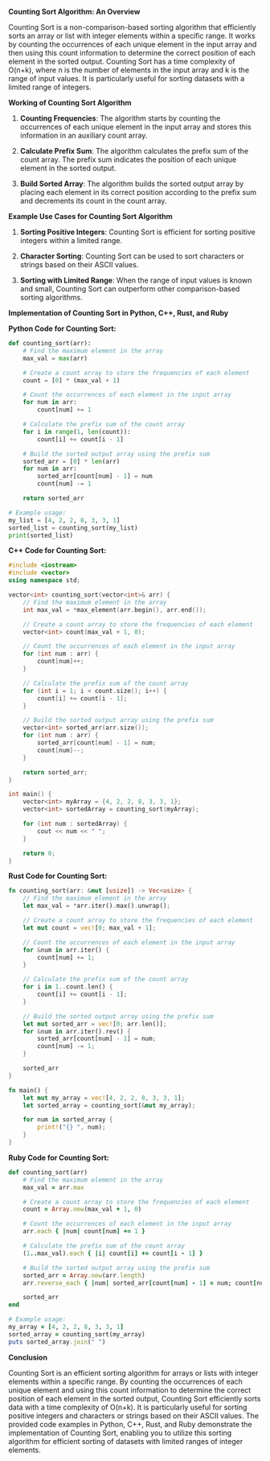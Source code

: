 **Counting Sort Algorithm: An Overview**

Counting Sort is a non-comparison-based sorting algorithm that efficiently sorts an array or list with integer elements within a specific range. It works by counting the occurrences of each unique element in the input array and then using this count information to determine the correct position of each element in the sorted output. Counting Sort has a time complexity of O(n+k), where n is the number of elements in the input array and k is the range of input values. It is particularly useful for sorting datasets with a limited range of integers.

**Working of Counting Sort Algorithm**

1. **Counting Frequencies**: The algorithm starts by counting the occurrences of each unique element in the input array and stores this information in an auxiliary count array.

2. **Calculate Prefix Sum**: The algorithm calculates the prefix sum of the count array. The prefix sum indicates the position of each unique element in the sorted output.

3. **Build Sorted Array**: The algorithm builds the sorted output array by placing each element in its correct position according to the prefix sum and decrements its count in the count array.

**Example Use Cases for Counting Sort Algorithm**

1. **Sorting Positive Integers**: Counting Sort is efficient for sorting positive integers within a limited range.

2. **Character Sorting**: Counting Sort can be used to sort characters or strings based on their ASCII values.

3. **Sorting with Limited Range**: When the range of input values is known and small, Counting Sort can outperform other comparison-based sorting algorithms.

**Implementation of Counting Sort in Python, C++, Rust, and Ruby**

**Python Code for Counting Sort:**

```python
def counting_sort(arr):
    # Find the maximum element in the array
    max_val = max(arr)

    # Create a count array to store the frequencies of each element
    count = [0] * (max_val + 1)

    # Count the occurrences of each element in the input array
    for num in arr:
        count[num] += 1

    # Calculate the prefix sum of the count array
    for i in range(1, len(count)):
        count[i] += count[i - 1]

    # Build the sorted output array using the prefix sum
    sorted_arr = [0] * len(arr)
    for num in arr:
        sorted_arr[count[num] - 1] = num
        count[num] -= 1

    return sorted_arr

# Example usage:
my_list = [4, 2, 2, 8, 3, 3, 1]
sorted_list = counting_sort(my_list)
print(sorted_list)
```

**C++ Code for Counting Sort:**

```cpp
#include <iostream>
#include <vector>
using namespace std;

vector<int> counting_sort(vector<int>& arr) {
    // Find the maximum element in the array
    int max_val = *max_element(arr.begin(), arr.end());

    // Create a count array to store the frequencies of each element
    vector<int> count(max_val + 1, 0);

    // Count the occurrences of each element in the input array
    for (int num : arr) {
        count[num]++;
    }

    // Calculate the prefix sum of the count array
    for (int i = 1; i < count.size(); i++) {
        count[i] += count[i - 1];
    }

    // Build the sorted output array using the prefix sum
    vector<int> sorted_arr(arr.size());
    for (int num : arr) {
        sorted_arr[count[num] - 1] = num;
        count[num]--;
    }

    return sorted_arr;
}

int main() {
    vector<int> myArray = {4, 2, 2, 8, 3, 3, 1};
    vector<int> sortedArray = counting_sort(myArray);

    for (int num : sortedArray) {
        cout << num << " ";
    }

    return 0;
}
```

**Rust Code for Counting Sort:**

```rust
fn counting_sort(arr: &mut [usize]) -> Vec<usize> {
    // Find the maximum element in the array
    let max_val = *arr.iter().max().unwrap();

    // Create a count array to store the frequencies of each element
    let mut count = vec![0; max_val + 1];

    // Count the occurrences of each element in the input array
    for &num in arr.iter() {
        count[num] += 1;
    }

    // Calculate the prefix sum of the count array
    for i in 1..count.len() {
        count[i] += count[i - 1];
    }

    // Build the sorted output array using the prefix sum
    let mut sorted_arr = vec![0; arr.len()];
    for &num in arr.iter().rev() {
        sorted_arr[count[num] - 1] = num;
        count[num] -= 1;
    }

    sorted_arr
}

fn main() {
    let mut my_array = vec![4, 2, 2, 8, 3, 3, 1];
    let sorted_array = counting_sort(&mut my_array);

    for num in sorted_array {
        print!("{} ", num);
    }
}
```

**Ruby Code for Counting Sort:**

```ruby
def counting_sort(arr)
    # Find the maximum element in the array
    max_val = arr.max

    # Create a count array to store the frequencies of each element
    count = Array.new(max_val + 1, 0)

    # Count the occurrences of each element in the input array
    arr.each { |num| count[num] += 1 }

    # Calculate the prefix sum of the count array
    (1..max_val).each { |i| count[i] += count[i - 1] }

    # Build the sorted output array using the prefix sum
    sorted_arr = Array.new(arr.length)
    arr.reverse_each { |num| sorted_arr[count[num] - 1] = num; count[num] -= 1 }

    sorted_arr
end

# Example usage:
my_array = [4, 2, 2, 8, 3, 3, 1]
sorted_array = counting_sort(my_array)
puts sorted_array.join(" ")
```

**Conclusion**

Counting Sort is an efficient sorting algorithm for arrays or lists with integer elements within a specific range. By counting the occurrences of each unique element and using this count information to determine the correct position of each element in the sorted output, Counting Sort efficiently sorts data with a time complexity of O(n+k). It is particularly useful for sorting positive integers and characters or strings based on their ASCII values. The provided code examples in Python, C++, Rust, and Ruby demonstrate the implementation of Counting Sort, enabling you to utilize this sorting algorithm for efficient sorting of datasets with limited ranges of integer elements.
